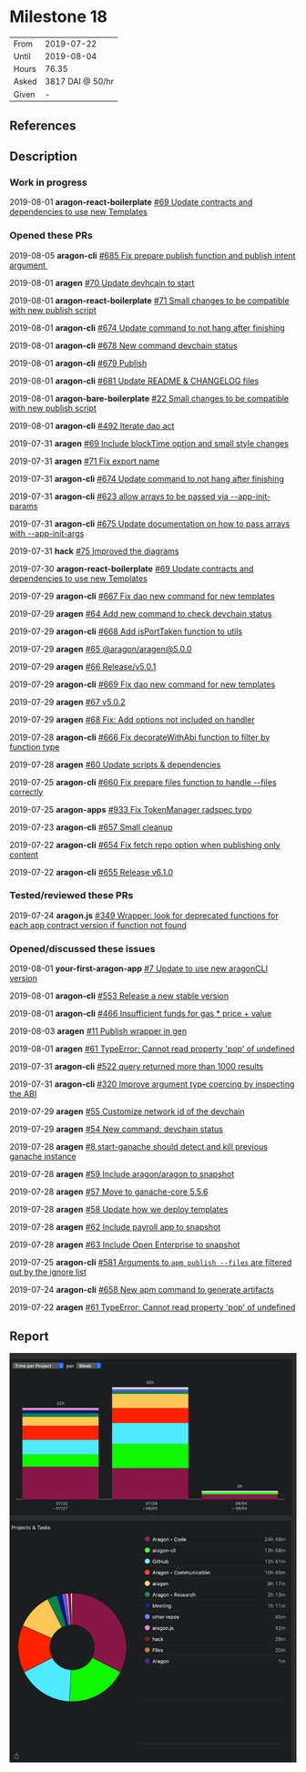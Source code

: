 # Milestone 18

|       |                  |
| ----- | ---------------- |
| From  | 2019-07-22       |
| Until | 2019-08-04       |
| Hours | 76.35            |
| Asked | 3817 DAI @ 50/hr |
| Given | -                |

## References

## Description

### Work in progress

2019-08-01 **aragon-react-boilerplate** [#69 Update contracts and dependencies to use new Templates](https://github.com/aragon/aragon-react-boilerplate/pull/69)

### Opened these PRs

2019-08-05 **aragon-cli** [#685 Fix prepare publish function and publish intent argument ](https://github.com/aragon/aragon-cli/pull/685)

2019-08-01 **aragen** [#70 Update devhcain to start](https://github.com/aragon/aragen/pull/70)

2019-08-01 **aragon-react-boilerplate** [#71 Small changes to be compatible with new publish script](https://github.com/aragon/aragon-react-boilerplate/pull/71)

2019-08-01 **aragon-cli** [#674 Update command to not hang after finishing](https://github.com/aragon/aragon-cli/pull/674)

2019-08-01 **aragon-cli** [#678 New command devchain status](https://github.com/aragon/aragon-cli/pull/678)

2019-08-01 **aragon-cli** [#679 Publish](https://github.com/aragon/aragon-cli/pull/679)

2019-08-01 **aragon-cli** [#681 Update README & CHANGELOG files](https://github.com/aragon/aragon-cli/pull/681)

2019-08-01 **aragon-bare-boilerplate** [#22 Small changes to be compatible with new publish script](https://github.com/aragon/aragon-bare-boilerplate/pull/22)

2019-08-01 **aragon-cli** [#492 Iterate dao act](https://github.com/aragon/aragon-cli/pull/492)

2019-07-31 **aragen** [#69 Include blockTime option and small style changes](https://github.com/aragon/aragen/pull/69)

2019-07-31 **aragen** [#71 Fix export name](https://github.com/aragon/aragen/pull/71)

2019-07-31 **aragon-cli** [#674 Update command to not hang after finishing](https://github.com/aragon/aragon-cli/pull/674)

2019-07-31 **aragon-cli** [#623 allow arrays to be passed via --app-init-params](https://github.com/aragon/aragon-cli/pull/623)

2019-07-31 **aragon-cli** [#675 Update documentation on how to pass arrays with --app-init-args](https://github.com/aragon/aragon-cli/issues/675)

2019-07-31 **hack** [#75 Improved the diagrams](https://github.com/aragon/hack/pull/75)

2019-07-30 **aragon-react-boilerplate** [#69 Update contracts and dependencies to use new Templates](https://github.com/aragon/aragon-react-boilerplate/pull/69)

2019-07-29 **aragon-cli** [#667 Fix dao new command for new templates](https://github.com/aragon/aragon-cli/pull/667)

2019-07-29 **aragen** [#64 Add new command to check devchain status](https://github.com/aragon/aragen/pull/64)

2019-07-29 **aragon-cli** [#668 Add isPortTaken function to utils](https://github.com/aragon/aragon-cli/pull/668)

2019-07-29 **aragen** [#65 @aragon/aragen@5.0.0](https://github.com/aragon/aragen/pull/65)

2019-07-29 **aragen** [#66 Release/v5.0.1](https://github.com/aragon/aragen/pull/66)

2019-07-29 **aragon-cli** [#669 Fix dao new command for new templates](https://github.com/aragon/aragon-cli/pull/669)

2019-07-29 **aragen** [#67 v5.0.2](https://github.com/aragon/aragen/pull/67)

2019-07-29 **aragen** [#68 Fix: Add options not included on handler](https://github.com/aragon/aragen/pull/68)

2019-07-28 **aragon-cli** [#666 Fix decorateWithAbi function to filter by function type](https://github.com/aragon/aragon-cli/pull/666)

2019-07-28 **aragen** [#60 Update scripts & dependencies](https://github.com/aragon/aragen/pull/60)

2019-07-25 **aragon-cli** [#660 Fix prepare files function to handle --files correctly](https://github.com/aragon/aragon-cli/pull/660)

2019-07-25 **aragon-apps** [#933 Fix TokenManager radspec typo](https://github.com/aragon/aragon-apps/pull/933)

2019-07-23 **aragon-cli** [#657 Small cleanup](https://github.com/aragon/aragon-cli/pull/657)

2019-07-22 **aragon-cli** [#654 Fix fetch repo option when publishing only content](https://github.com/aragon/aragon-cli/pull/654)

2019-07-22 **aragon-cli** [#655 Release v6.1.0](https://github.com/aragon/aragon-cli/pull/655)

### Tested/reviewed these PRs

2019-07-24 **aragon.js** [#349 Wrapper: look for deprecated functions for each app contract version if function not found](https://github.com/aragon/aragon.js/pull/349)

### Opened/discussed these issues

2019-08-01 **your-first-aragon-app** [#7 Update to use new aragonCLI version](https://github.com/aragon/your-first-aragon-app/issues/7)

2019-08-01 **aragon-cli** [#553 Release a new stable version](https://github.com/aragon/aragon-cli/issues/553)

2019-08-01 **aragon-cli** [#466 Insufficient funds for gas \* price + value](https://github.com/aragon/aragon-cli/issues/466)

2019-08-03 **aragen** [#11 Publish wrapper in gen](https://github.com/aragon/aragen/issues/11)

2019-08-01 **aragen** [#61 TypeError: Cannot read property 'pop' of undefined](https://github.com/aragon/aragen/issues/61)

2019-07-31 **aragon-cli** [#522 query returned more than 1000 results](https://github.com/aragon/aragon-cli/issues/522)

2019-07-31 **aragon-cli** [#320 Improve argument type coercing by inspecting the ABI](https://github.com/aragon/aragon-cli/issues/320)

2019-07-29 **aragen** [#55 Customize network id of the devchain](https://github.com/aragon/aragen/issues/55)

2019-07-29 **aragen** [#54 New command: devchain status](https://github.com/aragon/aragen/issues/54)

2019-07-28 **aragen** [#8 start-ganache should detect and kill previous ganache instance](https://github.com/aragon/aragen/issues/8)

2019-07-28 **aragen** [#59 Include aragon/aragon to snapshot](https://github.com/aragon/aragen/issues/59)

2019-07-28 **aragen** [#57 Move to ganache-core 5.5.6](https://github.com/aragon/aragen/issues/57)

2019-07-28 **aragen** [#58 Update how we deploy templates](https://github.com/aragon/aragen/issues/58)

2019-07-28 **aragen** [#62 Include payroll app to snapshot](https://github.com/aragon/aragen/issues/62)

2019-07-28 **aragen** [#63 Include Open Enterprise to snapshot](https://github.com/aragon/aragen/issues/63)

2019-07-25 **aragon-cli** [#581 Arguments to `apm publish --files` are filtered out by the ignore list](https://github.com/aragon/aragon-cli/issues/581)

2019-07-24 **aragon-cli** [#658 New apm command to generate artifacts](https://github.com/aragon/aragon-cli/issues/658)

2019-07-22 **aragen** [#61 TypeError: Cannot read property 'pop' of undefined](https://github.com/aragon/aragen/issues/61)

## Report

![Time-tracking report](assets/milestone18-timing-report.png)
